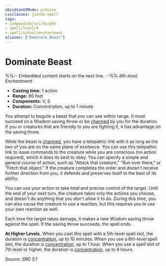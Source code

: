 ```yaml
---
obsidianUIMode: preview
cssclasses: json5e-spell
tags:
- compendium/src/5e/phb
- spell/level/4
- spell/school/enchantment
aliases: ["Dominate Beast"]
---
```

# Dominate Beast
%%-- Embedded content starts on the next line. --%%
*4th-level, Enchantment*  

- **Casting time:** 1 action
- **Range:** 60 feet
- **Components:** V, S
- **Duration:** Concentration, up to 1 minute

You attempt to beguile a beast that you can see within range. It must succeed on a Wisdom saving throw or be [charmed](rules/conditions.md#Charmed) by you for the duration. If you or creatures that are friendly to you are fighting it, it has advantage on the saving throw.

While the beast is [charmed](rules/conditions.md#Charmed), you have a telepathic link with it as long as the two of you are on the same plane of existence. You can use this telepathic link to issue commands to the creature while you are conscious (no action required), which it does its best to obey. You can specify a simple and general course of action, such as "Attack that creature," "Run over there," or "Fetch that object." If the creature completes the order and doesn't receive further direction from you, it defends and preserves itself to the best of its ability.

You can use your action to take total and precise control of the target. Until the end of your next turn, the creature takes only the actions you choose, and doesn't do anything that you don't allow it to do. During this time, you can also cause the creature to use a reaction, but this requires you to use your own reaction as well.

Each time the target takes damage, it makes a new Wisdom saving throw against the spell. If the saving throw succeeds, the spell ends.

**At Higher Levels.** When you cast this spell with a 5th-level spell slot, the duration is [concentration](rules/conditions.md#Concentration), up to 10 minutes. When you use a 6th-level spell slot, the duration is [concentration](rules/conditions.md#Concentration), up to 1 hour. When you use a spell slot of 7th level or higher, the duration is [concentration](rules/conditions.md#Concentration), up to 8 hours.

*Source: SRD 5.1*